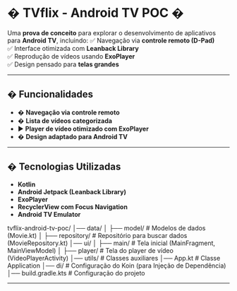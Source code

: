 # � TVflix - Android TV POC �

Uma **prova de conceito** para explorar o desenvolvimento de aplicativos para **Android TV**, incluindo:
✅ Navegação via **controle remoto (D-Pad)**  
✅ Interface otimizada com **Leanback Library**  
✅ Reprodução de vídeos usando **ExoPlayer**  
✅ Design pensado para **telas grandes**

---

## � Funcionalidades
- � **Navegação via controle remoto**
- �️ **Lista de vídeos categorizada**
- ▶️ **Player de vídeo otimizado com ExoPlayer**
- �️ **Design adaptado para Android TV**

---

## � **Tecnologias Utilizadas**
- **Kotlin**
- **Android Jetpack (Leanback Library)**
- **ExoPlayer**
- **RecyclerView com Focus Navigation**
- **Android TV Emulator**


tvflix-android-tv-poc/
│── data/
│   ├── model/            # Modelos de dados (Movie.kt)
│   ├── repository/       # Repositório para buscar dados (MovieRepository.kt)
│── ui/
│   ├── main/             # Tela inicial (MainFragment, MainViewModel)
│   ├── player/           # Tela do player de vídeo (VideoPlayerActivity)
│── utils/                # Classes auxiliares
│── App.kt                # Classe Application
│── di/                   # Configuração do Koin (para Injeção de Dependência)
│── build.gradle.kts      # Configuração do projeto


---


